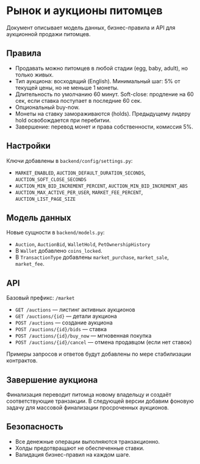 # Рынок и аукционы питомцев

Документ описывает модель данных, бизнес-правила и API для аукционной продажи питомцев.

## Правила
- Продавать можно питомцев в любой стадии (egg, baby, adult), но только живых.
- Тип аукциона: восходящий (English). Минимальный шаг: 5% от текущей цены, но не меньше 1 монеты.
- Длительность по умолчанию 60 минут. Soft-close: продление на 60 сек, если ставка поступает в последние 60 сек.
- Опциональный buy-now.
- Монеты на ставку замораживаются (holds). Предыдущему лидеру hold освобождается при перебитии.
- Завершение: перевод монет и права собственности, комиссия 5%.

## Настройки
Ключи добавлены в `backend/config/settings.py`:
- `MARKET_ENABLED`, `AUCTION_DEFAULT_DURATION_SECONDS`, `AUCTION_SOFT_CLOSE_SECONDS`
- `AUCTION_MIN_BID_INCREMENT_PERCENT`, `AUCTION_MIN_BID_INCREMENT_ABS`
- `AUCTION_MAX_ACTIVE_PER_USER`, `MARKET_FEE_PERCENT`, `AUCTION_LIST_PAGE_SIZE`

## Модель данных
Новые сущности в `backend/models.py`:
- `Auction`, `AuctionBid`, `WalletHold`, `PetOwnershipHistory`
- В `Wallet` добавлено `coins_locked`.
- В `TransactionType` добавлены `market_purchase`, `market_sale`, `market_fee`.

## API
Базовый префикс: `/market`
- `GET /auctions` — листинг активных аукционов
- `GET /auctions/{id}` — детали аукциона
- `POST /auctions` — создание аукциона
- `POST /auctions/{id}/bids` — ставка
- `POST /auctions/{id}/buy_now` — мгновенная покупка
- `POST /auctions/{id}/cancel` — отмена продавцом (если нет ставок)

Примеры запросов и ответов будут добавлены по мере стабилизации контрактов.

## Завершение аукциона
Финализация переводит питомца новому владельцу и создаёт соответствующие транзакции. В следующей версии добавим фоновую задачу для массовой финализации просроченных аукционов.

## Безопасность
- Все денежные операции выполняются транзакционно.
- Холды предотвращают не обеспеченные ставки.
- Валидация бизнес-правил на каждом шаге.


